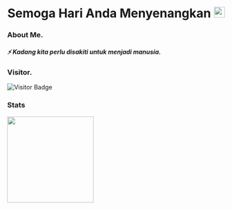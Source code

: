 <h1 align="center">Semoga Hari Anda Menyenangkan <img src="https://media.giphy.com/media/hvRJCLFzcasrR4ia7z/giphy.gif" width="25px" height="25px"> </h1> 

### About Me.
##### ⚡ Kadang kita perlu disakiti untuk menjadi manusia.

### Visitor.
![Visitor Badge](https://visitor-badge.laobi.icu/badge?page_id=lastzidanemagaba)

### Stats
<a href="https://github.com/adefahmi">
  <img height="200px" align="center" src="https://camo.githubusercontent.com/5e52b647bc8f46809e64d1d283c38e4694049c5062046bdbc97d761b49ce559f/68747470733a2f2f6769746875622d726561646d652d73746174732e76657263656c2e6170702f6170693f757365726e616d653d6164656661686d692673686f775f69636f6e733d7472756526636f756e745f707269766174653d7472756526686964655f626f726465723d66616c7365267468656d653d7675652d6461726b" data-canonical-src="https://github-readme-stats.vercel.app/api?username=lastzidanemagaba&amp;show_icons=true&amp;count_private=true&amp;hide_border=false&amp;theme=vue-dark" style="max-width: 100%;">
</a>






